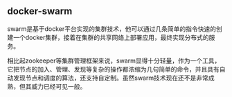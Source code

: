 ## docker-swarm

swarm是基于docker平台实现的集群技术，他可以通过几条简单的指令快速的创建一个docker集群，接着在集群的共享网络上部署应用，最终实现分布式的服务。

相比起zookeeper等集群管理框架来说，swarm显得十分轻量，作为一个工具，它把节点的加入、管理、发现等复杂的操作都浓缩为几句简单的命令，并且具有自动发现节点和调度的算法，还支持自定制。虽然swarm技术现在还不是非常成熟，但其威力已经可见一般。

